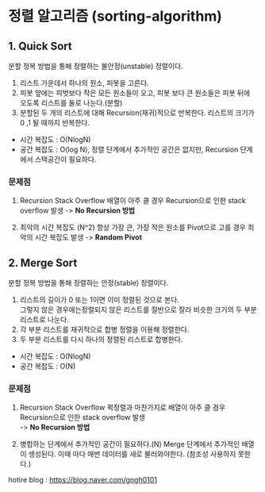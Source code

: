 # 정렬 알고리즘 (sorting-algorithm)

## 1. Quick Sort
분할 정복 방법을 통해 정렬하는 불안정(unstable) 정렬이다. 

1. 리스트 가운데서 하나의 원소, 피봇을 고른다. 
2. 피봇 앞에는 피벗보다 작은 모든 원소들이 오고, 피봇 보다 큰 원소들은 피봇 뒤에 오도록 리스트를 둘로 나눈다.(분할)
3. 분할된 두 개의 리스트에 대해 Recursion(재귀)적으로 반복한다. 리스트의 크기가 0 ,1 될 때까지 반복한다. 

- 시간 복잡도 : O(NlogN)
- 공간 복잡도 : O(log N), 정렬 단계에서 추가적인 공간은 없지만, Recursion 단계에서 스택공간이 필요하다.  


### 문제점 
1. Recursion Stack Overflow
배열이 아주 클 경우 Recursion으로 인한 stack overflow 발생
-> <b>No Recursion 방법</b> 

2. 최악의 시간 복잡도 (N^2)
항상 가장 큰, 가장 작은 원소를 Pivot으로 고를 경우 최악의 시간 복잡도 발생
-> <b>Random Pivot</b>


## 2. Merge Sort
분할 정복 방법을 통해 정렬하는 안정(stable) 정렬이다.

1. 리스트의 길이가 0 또는 1이면 이미 정렬된 것으로 본다.<br/> 
   그렇지 않은 경우에는정렬되지 않은 리스트를 절반으로 잘라 비슷한 크기의 두 부분 리스트로 나눈다.
2. 각 부분 리스트를 재귀적으로 합병 정렬을 이용해 정렬한다.
3. 두 부분 리스트를 다시 하나의 정렬된 리스트로 합병한다.

- 시간 복잡도 : O(NlogN)
- 공간 복잡도 : O(N) 

### 문제점
1. Recursion Stack Overflow
퀵정렬과 마찬가지로 배열이 아주 클 경우 Recursion으로 인한 stack overflow 발생 <br/>
-> <b>No Recursion 방법 </b>

2. 병합하는 단계에서 추가적인 공간이 필요하다.(N)
Merge 단계에서 추가적인 배열이 생성된다. 이때 마다 매번 데이터를 새로 불러와야한다. (참조성 사용하지 못한다.) <br/>


hotire blog : https://blog.naver.com/gngh0101
